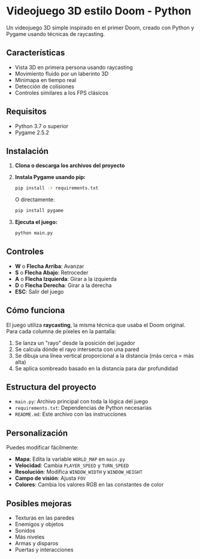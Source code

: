# Videojuego 3D estilo Doom - Python

Un videojuego 3D simple inspirado en el primer Doom, creado con Python y Pygame usando técnicas de raycasting.

## Características

- Vista 3D en primera persona usando raycasting
- Movimiento fluido por un laberinto 3D
- Minimapa en tiempo real
- Detección de colisiones
- Controles similares a los FPS clásicos

## Requisitos

- Python 3.7 o superior
- Pygame 2.5.2

## Instalación

1. **Clona o descarga los archivos del proyecto**

2. **Instala Pygame usando pip:**
   ```bash
   pip install -r requirements.txt
   ```
   
   O directamente:
   ```bash
   pip install pygame
   ```

3. **Ejecuta el juego:**
   ```bash
   python main.py
   ```

## Controles

- **W** o **Flecha Arriba**: Avanzar
- **S** o **Flecha Abajo**: Retroceder  
- **A** o **Flecha Izquierda**: Girar a la izquierda
- **D** o **Flecha Derecha**: Girar a la derecha
- **ESC**: Salir del juego

## Cómo funciona

El juego utiliza **raycasting**, la misma técnica que usaba el Doom original. Para cada columna de píxeles en la pantalla:

1. Se lanza un "rayo" desde la posición del jugador
2. Se calcula dónde el rayo intersecta con una pared
3. Se dibuja una línea vertical proporcional a la distancia (más cerca = más alta)
4. Se aplica sombreado basado en la distancia para dar profundidad

## Estructura del proyecto

- `main.py`: Archivo principal con toda la lógica del juego
- `requirements.txt`: Dependencias de Python necesarias
- `README.md`: Este archivo con las instrucciones

## Personalización

Puedes modificar fácilmente:

- **Mapa**: Edita la variable `WORLD_MAP` en `main.py`
- **Velocidad**: Cambia `PLAYER_SPEED` y `TURN_SPEED`
- **Resolución**: Modifica `WINDOW_WIDTH` y `WINDOW_HEIGHT`
- **Campo de visión**: Ajusta `FOV`
- **Colores**: Cambia los valores RGB en las constantes de color

## Posibles mejoras

- Texturas en las paredes
- Enemigos y objetos
- Sonidos
- Más niveles
- Armas y disparos
- Puertas y interacciones